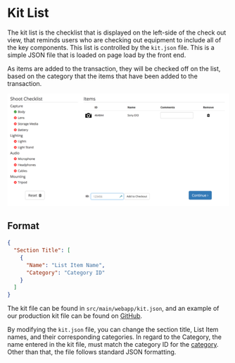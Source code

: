 # Kit List

The kit list is the checklist that is displayed on the left-side of the check out view, that reminds users who are checking out equipment to include all of the key components. This list is controlled by the `kit.json` file. This is a simple JSON file that is loaded on page load by the front end.

As items are added to the transaction, they will be checked off on the list, based on the category that the items that have been added to the transaction.

![](/assets/Kit-UIView.png)

## Format

```json
{
  "Section Title": [
    {
      "Name": "List Item Name",
      "Category": "Category ID"
    }
  ]
}
```

The kit file can be found in `src/main/webapp/kit.json`, and an example of our production kit file can be found on [GitHub](https://github.com/sdsu-its/video-inv/blob/master/src/main/webapp/kit.json).

By modifying the `kit.json` file, you can change the section title, List Item names, and their corresponding categories. In regard to the Category, the name entered in the kit file, must match the category ID for the [category](/admin/categories.md). Other than that, the file follows standard JSON formatting.

